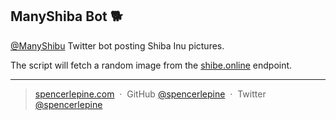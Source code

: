 ## ManyShiba Bot 🐕

[@ManyShibu](https://twitter.com/manyshiba) Twitter bot posting Shiba Inu pictures.

The script will fetch a random image from the [shibe.online](https://shibe.online/) endpoint.

---

> [spencerlepine.com](https://www.spencerlepine.com) &nbsp;&middot;&nbsp; GitHub [@spencerlepine](https://github.com/spencerlepine) &nbsp;&middot;&nbsp; Twitter [@spencerlepine](http://twitter.com/spencerlepine)